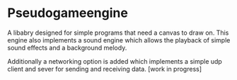 # Pseudogameengine

A libabry designed for simple programs that need a canvas to draw on.
This engine also implements a sound engine which allows the playback 
of simple sound effects and a background melody.

Additionally a networking option is added which implements
a simple udp client and sever for sending and receiving data. [work in progress]